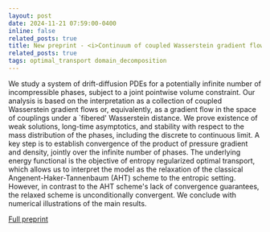 ```yaml
---
layout: post
date: 2024-11-21 07:59:00-0400
inline: false
related_posts: true
title: New preprint - <i>Continuum of coupled Wasserstein gradient flows</i>
related_posts: true
tags: optimal_transport domain_decomposition
---
```


We study a system of drift-diffusion PDEs for a potentially infinite number of incompressible phases, subject to a joint pointwise volume constraint. Our analysis is based on the interpretation as a collection of coupled Wasserstein gradient flows or, equivalently, as a gradient flow in the space of couplings under a `fibered' Wasserstein distance. We prove existence of weak solutions, long-time asymptotics, and stability with respect to the mass distribution of the phases, including the discrete to continuous limit. A key step is to establish convergence of the product of pressure gradient and density, jointly over the infinite number of phases. The underlying energy functional is the objective of entropy regularized optimal transport, which allows us to interpret the model as the relaxation of the classical Angenent-Haker-Tannenbaum (AHT) scheme to the entropic setting. However, in contrast to the AHT scheme's lack of convergence guarantees, the relaxed scheme is unconditionally convergent. We conclude with numerical illustrations of the main results. 

[Full preprint](https://arxiv.org/abs/2411.13969v1)
